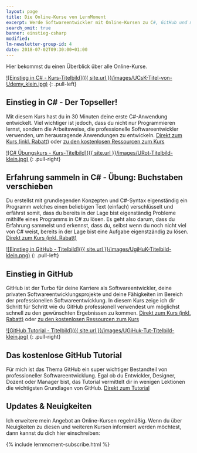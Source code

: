 ```yaml
---
layout: page
title: Die Online-Kurse von LernMoment
excerpt: Werde Softwareentwickler mit Online-Kursen zu C#, GitHub und mehr.
search_omit: true
banner: einstieg-csharp
modified:
lm-newsletter-group-id: 4
date: 2018-07-02T09:30:00+01:00
---
```


Hier bekommst du einen Überblick über alle Online-Kurse.

[![Einstieg in C# - Kurs-Titelbild]({{ site.url }}/images/UCsK-Titel-von-Udemy_klein.jpg)](https://www.udemy.com/course/einstieg-in-csharp-software-programmieren-wie-ein-profi/?referralCode=73784B79162D93219DEC)
{: .pull-left}

## Einstieg in C# - Der Topseller!

Mit diesem Kurs hast du in 30 Minuten deine erste C#-Anwendung entwickelt. Viel wichtiger ist jedoch, dass du nicht nur Programmieren lernst, sondern die Arbeitsweise, die professionelle Softwareentwickler verwenden, um herausragende Anwendungen zu entwickeln.
[Direkt zum Kurs (inkl. Rabatt)](https://www.udemy.com/course/einstieg-in-csharp-software-programmieren-wie-ein-profi/?referralCode=73784B79162D93219DEC) oder [zu den kostenlosen Ressourcen zum Kurs](/einstieg-csharp/)

[![C# Übungskurs - Kurs-Titelbild]({{ site.url }}/images/URot-Titelbild-klein.jpg)](https://www.udemy.com/csharp-uebungskurs-einfach-verschluesselt/?couponCode=UROT_N14-19_ALL)
{: .pull-right}

## Erfahrung sammeln in C# - Übung: Buchstaben verschieben

Du erstellst mit grundlegenden Konzepten und C#-Syntax eigenständig ein Programm welches einen beliebigen Text (einfach) verschlüsselt und erfährst somit, dass du bereits in der Lage bist eigenständig Probleme mithilfe eines Programms in C# zu lösen. Es geht also darum, dass du Erfahrung sammelst und erkennst, dass du, selbst wenn du noch nicht viel von C# weist, bereits in der Lage bist eine Aufgabe eigenstzändig zu lösen.
[Direkt zum Kurs (inkl. Rabatt)](https://www.udemy.com/csharp-uebungskurs-einfach-verschluesselt/?couponCode=UROT_N14-19_ALL)

[![Einstieg in GitHub - Titelbild]({{ site.url }}/images/UgiHuK-Titelbild-klein.png)](/einstieg-github/)
{: .pull-left}

## Einstieg in GitHub

GitHub ist der Turbo für deine Karriere als Softwareentwickler, deine privaten Softwareentwicklungsprojekte und deine Fähigkeiten im Bereich der professionellen Softwareentwicklung. In diesem Kurs zeige ich dir Schritt für Schritt wie du GitHub professionell verwendest um möglichst schnell zu den gewünschten Ergebnissen zu kommen.
[Direkt zum Kurs (inkl. Rabatt)](https://www.udemy.com/github-fuer-entwickler/?couponCode=UGIK_N15-19_LMYT) oder [zu den kostenlosen Ressourcen zum Kurs](/einstieg-github/)

[![GitHub Tutorial - Titelbild]({{ site.url }}/images/UGiHuk-Tut-Titelbild-klein.jpg)](https://www.udemy.com/github-tutorial-deutsch/)
{: .pull-right}

## Das kostenlose GitHub Tutorial

Für mich ist das Thema GitHub ein super wichtiger Bestandteil von professioneller Softwareentwicklung. Egal ob du Entwickler, Designer, Dozent oder Manager bist, das Tutorial vermittelt dir in wenigen Lektionen die wichtigsten Grundlagen von GitHub.
[Direkt zum Tutorial](https://www.udemy.com/github-tutorial-deutsch/)


## Updates & Neuigkeiten

Ich erweitere mein Angebot an Online-Kursen regelmäßig. Wenn du über Neuigkeiten zu diesen und weiteren Kursen informiert werden möchtest, dann kannst du dich hier einschreiben:

<div class="subscribe-notice">
	{% include lernmoment-subscribe.html %}
</div>

